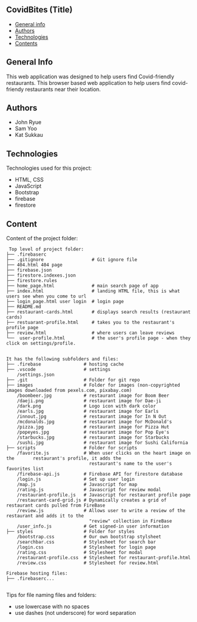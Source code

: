 ## CovidBites (Title)

* [General info](#general-info)
* [Authors](#authors)
* [Technologies](#technologies)
* [Contents](#content)

## General Info
This web application was designed to help users find Covid-friendly restaurants. 
This browser based web application to help users find covid-friendy restaurants near their location. 

## Authors
* John Ryue
* Sam Yoo	
* Kat Sukkau

## Technologies
Technologies used for this project:
* HTML, CSS
* JavaScript
* Bootstrap 
* firebase
* firestore
	
## Content
Content of the project folder:

```
 Top level of project folder: 
├── .firebaserc
├── .gitignore                  # Git ignore file
├── 404.html 404 page
├── firebase.json 
├── firestore.indexes.json
├── firestore.rules
├── home_page.html              # main search page of app 
├── index.html                  # landing HTML file, this is what users see when you come to url
├── login_page.html user login  # login page
├── README.md
├── restaurant-cards.html       # displays search results (restaurant cards)
├── restuarant-profile.html     # takes you to the restaurant's profile page
├── review.html                 # where users can leave reviews
└──  user-profile.html          # the user's profile page - when they click on settings/profile.


It has the following subfolders and files:
├── .firebase                # hosting cache
├── .vscode                  # settings
    /settings.json
├── .git                     # Folder for git repo
├── images                   # Folder for images (non-copyrighted images downloaded from pexels.com, pixabay.com)
    /boombeer.jpg            # restaurant image for Boom Beer
    /daeji.png               # restaurant image for Dae-ji
    /dark.png                # Logo icon with dark color
    /earls.jpg               # restaurant image for Earls
    /innout.jpg              # restaurant image for In N Out
    /mcdonalds.jpg           # restaurant image for McDonald's
    /pizza.jpg               # restaurant image for Pizza Hut
    /popeyes.jpg             # restaurant image for Pop Eye's
    /starbucks.jpg           # restaurant image for Starbucks
    /sushi.jpg               # restaurant image for Sushi California
├── scripts                  # Folder for scripts
    /favorite.js             # When user clicks on the heart image on the       restaurant's profile, it adds the  
                               restaurant's name to the user's favorites list
    /firebase-api.js         # Firebase API for firestore database
    /login.js                # Set up user login
    /map.js                  # Javascript for map
    /rating.js               # Javascript for review modal
    /restaurant-profile.js   # Javascript for restaurant profile page
    /restaurant-card-grid.js # Dynamically creates a grid of restaurant cards pulled from FireBase
    /review.js               # Allows user to write a review of the restaurant and adds it to the 
                               "review" collection in FireBase
    /user_info.js            # Get signed-in user information
├── styles                   # Folder for styles
    /bootstrap.css           # Our own bootstrap stylsheet
    /searchbar.css           # Stylesheet for search bar
    /login.css               # Stylesheet for login page
    /rating.css              # Stylesheet for modal
    /restaurant-profile.css  # Stylesheet for restaurant-profile.html
    /review.css              # Stylesheet for review.html

Firebase hosting files: 
├── .firebaserc...


```

Tips for file naming files and folders:
* use lowercase with no spaces
* use dashes (not underscore) for word separation

